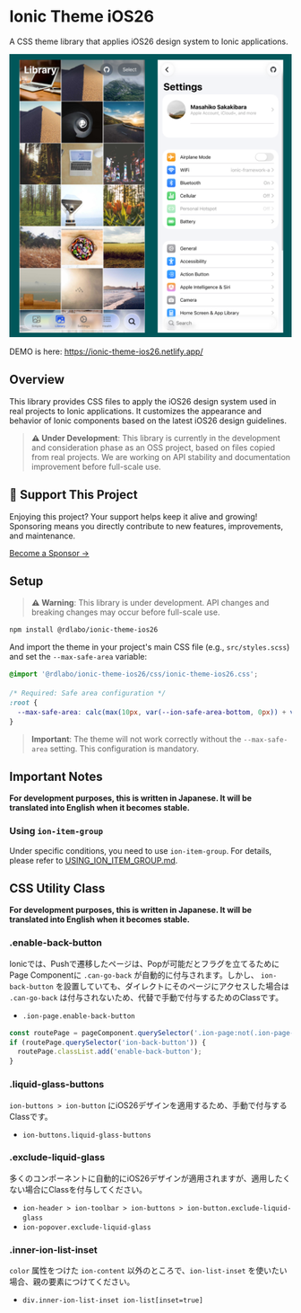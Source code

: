 # Ionic Theme iOS26

A CSS theme library that applies iOS26 design system to Ionic applications.

![](screenshots/ios26.png)

DEMO is here: https://ionic-theme-ios26.netlify.app/

## Overview

This library provides CSS files to apply the iOS26 design system used in real projects to Ionic applications. It customizes the appearance and behavior of Ionic components based on the latest iOS26 design guidelines.

> **⚠️ Under Development**: This library is currently in the development and consideration phase as an OSS project, based on files copied from real projects. We are working on API stability and documentation improvement before full-scale use.

## 💖 Support This Project

Enjoying this project? Your support helps keep it alive and growing!  
Sponsoring means you directly contribute to new features, improvements, and maintenance.

[Become a Sponsor →](https://github.com/sponsors/rdlabo)

## Setup

> **⚠️ Warning**: This library is under development. API changes and breaking changes may occur before full-scale use.

```bash
npm install @rdlabo/ionic-theme-ios26
```

And import the theme in your project's main CSS file (e.g., `src/styles.scss`) and set the `--max-safe-area` variable:

```scss
@import '@rdlabo/ionic-theme-ios26/css/ionic-theme-ios26.css';

/* Required: Safe area configuration */
:root {
  --max-safe-area: calc(max(10px, var(--ion-safe-area-bottom, 0px)) + var(--admob-safe-area, 0px));
}
```

> **Important**: The theme will not work correctly without the `--max-safe-area` setting. This configuration is mandatory.

## Important Notes

__For development purposes, this is written in Japanese. It will be translated into English when it becomes stable.__

### Using `ion-item-group`

Under specific conditions, you need to use `ion-item-group`. For details, please refer to [USING_ION_ITEM_GROUP.md](./USING_ION_ITEM_GROUP.md).


## CSS Utility Class
__For development purposes, this is written in Japanese. It will be translated into English when it becomes stable.__

### .enable-back-button

Ionicでは、Pushで遷移したページは、Popが可能だとフラグを立てるためにPage Componentに `.can-go-back` が自動的に付与されます。しかし、 `ion-back-button` を設置していても、ダイレクトにそのページにアクセスした場合は `.can-go-back` は付与されないため、代替で手動で付与するためのClassです。

- `.ion-page.enable-back-button`

```typescript
const routePage = pageComponent.querySelector('.ion-page:not(.ion-page-hidden)');
if (routePage.querySelector('ion-back-button')) {
  routePage.classList.add('enable-back-button');
}
```

### .liquid-glass-buttons

`ion-buttons > ion-button` にiOS26デザインを適用するため、手動で付与するClassです。

- `ion-buttons.liquid-glass-buttons`

### .exclude-liquid-glass

多くのコンポーネントに自動的にiOS26デザインが適用されますが、適用したくない場合にClassを付与してください。

- `ion-header > ion-toolbar > ion-buttons > ion-button.exclude-liquid-glass`
- `ion-popover.exclude-liquid-glass`

### .inner-ion-list-inset

`color` 属性をつけた `ion-content` 以外のところで、`ion-list-inset` を使いたい場合、親の要素につけてください。

- `div.inner-ion-list-inset ion-list[inset=true]`
